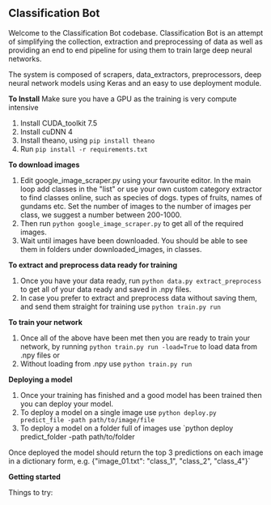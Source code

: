 **Classification Bot**
----------------------
Welcome to the Classification Bot codebase. Classification Bot is an attempt of simplifying the collection, extraction and preprocessing of data as well as providing an end to end pipeline for using them to train large deep neural networks.

The system is composed of scrapers, data_extractors, preprocessors, deep neural network models using Keras and an easy to use deployment module.

**To Install**
Make sure you have a GPU as the training is very compute intensive

1. Install CUDA_toolkit 7.5
2. Install cuDNN 4
3. Install theano, using `pip install theano`
4. Run `pip install -r requirements.txt`

**To download images**

1. Edit google_image_scraper.py using your favourite editor. In the main loop add classes in the "list" or use your own custom category extractor to find classes online, such as species of dogs.
types of fruits, names of gundams etc. Set the number of images to the number of images per class, we suggest a number between 200-1000.
2. Then run `python google_image_scraper.py` to get all of the required images.
3. Wait until images have been downloaded. You should be able to see them in folders under downloaded_images, in classes.

**To extract and preprocess data ready for training**

1. Once you have your data ready, run `python data.py extract_preprocess` to get all of your data ready and saved in .npy files.
2. In case you prefer to extract and preprocess data without saving them, and send them straight for training use `python train.py run`

**To train your network**

1. Once all of the above have been met then you are ready to train your network, by running `python train.py run -load=True` to load data from .npy files or
2. Without loading from .npy use `python train.py run`

**Deploying a model**

1. Once your training has finished and a good model has been trained then you can deploy your model.
2. To deploy a model on a single image use `python deploy.py predict_file -path path/to/image/file`
3. To deploy a model on a folder full of images use `python deploy predict_folder -path path/to/folder

Once deployed the model should return the top 3 predictions on each image in a dictionary form, e.g. {"image_01.txt": "class_1", "class_2", "class_4"}`

**Getting started**

Things to try:








































































































































































































































































































































































































































































































































































































































































































































